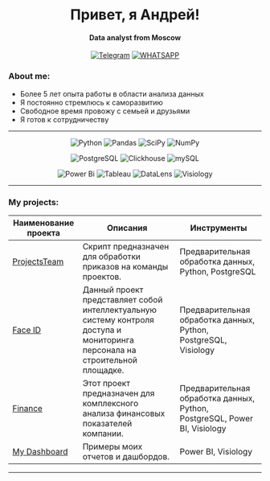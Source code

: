 <div id="header" align="center">
    <h1>Привет, я Андрей!</h1>
    <h4>Data analyst from Moscow</h4>
</div>

<div align="center">

  <a href="">[![Telegram](https://img.shields.io/badge/Telegram-blue?style=for-the-badge&logo=telegram&logoColor=white)](https://t.me/Andrey_trtk)</a>
  <a href="">[![WHATSAPP](https://img.shields.io/badge/-WHATSAPP-28D146?style=for-the-badge&logo=whatsapp&logoColor=FFFFFF)](https://wa.me/9109716567)</a>

</div>

### About me:
- Более 5 лет опыта работы в области анализа данных
- Я постоянно стремлюсь к саморазвитию
- Свободное время провожу с семьей и друзьями
- Я готов к сотрудничеству

---

<div align="center">

![Python](https://img.shields.io/badge/-Python-0b0038?style=for-the-badge&logo=python&logoColor=3c78a9)
![Pandas](https://img.shields.io/badge/pandas-0b0038?style=for-the-badge&logo=pandas&logoColor=white)
![SciPy](https://img.shields.io/badge/SciPy-0b0038?style=for-the-badge&logo=scipy&logoColor=%white)
![NumPy](https://img.shields.io/badge/numpy-0b0038?style=for-the-badge&logo=numpy&logoColor=4c74cc)

![PostgreSQL](https://img.shields.io/badge/PostgreSQL-0b0038?logo=PostgreSQL&s&style=for-the-badge)
![Clickhouse](https://img.shields.io/badge/Clickhouse-0b0038?logo=Clickhouse&style=for-the-badge)
![mySQL](https://img.shields.io/badge/mySQL-0b0038?logo=mySQL&s&style=for-the-badge)

![Power Bi](https://img.shields.io/badge/power_bi-0b0038?style=for-the-badge&logo=powerbi&logoColor=4c74cc)
![Tableau](https://img.shields.io/badge/Tableau-0b0038?logo=Tableau&s&logoColor=yellow&style=for-the-badge)
![DataLens](https://img.shields.io/badge/DataLens-0b0038?style=for-the-badge&logo=datalens&logoColor=4c74cc)
![Visiology](https://img.shields.io/badge/Visiology-0b0038?style=for-the-badge&logo=visiology&logoColor=4c74cc)
</div>
<hr>

### My projects:

| Наименование проекта | Описания | Инструменты |
|----------------|-----------------|-----------------|
|[ProjectsTeam](https://github.com/AndreyTretjak/Projects_team)| Скрипт предназначен для обработки приказов на команды проектов. | Предварительная обработка данных, Python, PostgreSQL |
|[Face ID](https://github.com/AndreyTretjak/Face_id)  | Данный проект представляет собой интеллектуальную систему контроля доступа и мониторинга персонала на строительной площадке. | Предварительная обработка данных, Python, PostgreSQL, Visiology |
|[Finance](https://github.com/AndreyTretjak/Finance)| Этот проект предназначен для комплексного анализа финансовых показателей компании. | Предварительная обработка данных, Python, PostgreSQL, Power BI, Visiology |
|[My Dashboard](https://github.com/AndreyTretjak/Dashboards)| Примеры моих отчетов и дашбордов. | Power BI, Visiology |

<hr>
